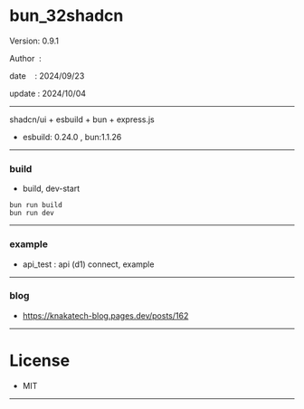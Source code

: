 ﻿# bun_32shadcn

 Version: 0.9.1

 Author  :

 date    : 2024/09/23 

 update : 2024/10/04  

***

shadcn/ui + esbuild + bun + express.js

* esbuild: 0.24.0 , bun:1.1.26

***
### build

* build, dev-start

```
bun run build
bun run dev
```

***
### example

* api_test : api (d1) connect,  example

***
### blog

* https://knakatech-blog.pages.dev/posts/162

***
# License

* MIT

***

